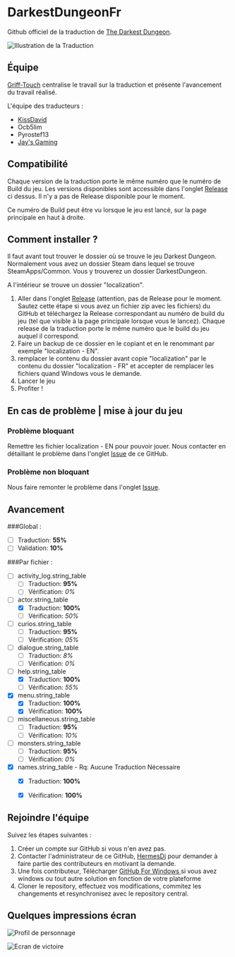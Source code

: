 # DarkestDungeonFr
Github officiel de la traduction de [The Darkest Dungeon](http://steamcommunity.com/app/262060).

![Illustration de la Traduction](http://www.grif-touch.com/wp-content/uploads/2015/02/Darkest-Dungeon.jpg)

## Équipe
[Griff-Touch](http://www.grif-touch.com/7529/traduction-darkest-dungeon-en-francaise/) centralise le travail sur la traduction et présente l'avancement du travail réalisé.

L'équipe des traducteurs :
* [KissDavid](http://www.grif-touch.com/7529/traduction-darkest-dungeon-en-francaise/)
* Ocb5lim
* Pyrostef13
* [Jay's Gaming](https://www.youtube.com/channel/UCFAkedtc3jjDZQqqIULxqWg/featured)

## Compatibilité
Chaque version de la traduction porte le même numéro que le numéro de Build du jeu. Les versions disponibles sont accessible dans l'onglet [Release](https://github.com/hermesdj/DarkestDungeonFr/releases) ci dessus. Il n'y a pas de Release disponible pour le moment.

Ce numéro de Build peut être vu lorsque le jeu est lancé, sur la page principale en haut à droite.

## Comment installer ?

Il faut avant tout trouver le dossier où se trouve le jeu Darkest Dungeon. Normalement vous avez un dossier Steam dans lequel se trouve SteamApps/Common. Vous y trouverez un dossier DarkestDungeon.

A l'intérieur se trouve un dossier "localization".

1. Aller dans l'onglet [Release](https://github.com/hermesdj/DarkestDungeonFr/releases) (attention, pas de Release pour le moment. Sautez cette étape si vous avez un fichier zip avec les fichiers) du GitHub et téléchargez la Release correspondant au numéro de build du jeu (tel que visible à la page principale lorsque vous le lancez). Chaque release de la traduction porte le même numéro que le build du jeu auquel il correspond.
2. Faire un backup de ce dossier en le copiant et en le renommant par exemple "localization - EN".
3. remplacer le contenu du dossier avant copie "localization" par le contenu du dossier "localization - FR" et accepter de remplacer les fichiers quand Windows vous le demande.
4. Lancer le jeu
5. Profiter !

## En cas de problème | mise à jour du jeu
### Problème bloquant
Remettre les fichier localization - EN pour pouvoir jouer. Nous contacter en détaillant le problème dans l'onglet [Issue](https://github.com/hermesdj/DarkestDungeonFr/issues) de ce GitHub.

### Problème non bloquant
Nous faire remonter le problème dans l'onglet [Issue](https://github.com/hermesdj/DarkestDungeonFr/issues).

## Avancement

###Global :

- [ ] Traduction: **55%**
- [ ] Validation: **10%**

###Par fichier :

- [ ] activity_log.string_table
    - [ ] Traduction: **95%**
    - [ ] Vérification: *0%*
- [ ] actor.string_table
    - [x] Traduction: **100%**
    - [ ] Vérification: *50%*
- [ ] curios.string_table
    - [ ] Traduction: **95%**
    - [ ] Vérification: *05%*
- [ ] dialogue.string_table
    - [ ] Traduction: *8%*
    - [ ] Vérification: *0%*
- [ ] help.string_table
    - [x] Traduction: **100%**
    - [ ] Vérification: *55%*
- [x] menu.string_table
    - [x] Traduction: **100%**
    - [x] Vérification: **100%**
- [ ] miscellaneous.string_table
    - [ ] Traduction: **95%**
    - [ ] Vérification: *10%*
- [ ] monsters.string_table
    - [ ] Traduction: **95%**
    - [ ] Vérification: *0%*
- [x] names.string_table - Rq: Aucune Traduction Nécessaire
    - [x] Traduction: **100%**
    - [x] Vérification: **100%**


## Rejoindre l'équipe

Suivez les étapes suivantes :

1. Créer un compte sur GitHub si vous n'en avez pas.
2. Contacter l'administrateur de ce GitHub, [HermesDj](https://github.com/hermesdj) pour demander à faire partie des contributeurs en motivant la demande.
3. Une fois contributeur, Télécharger [GitHub For Windows ](https://windows.github.com/) si vous avez windows ou tout autre solution en fonction de votre plateforme
4. Cloner le repository, effectuez vos modifications, commitez les changements et resynchronisez avec le repository central.

## Quelques impressions écran
![Profil de personnage](http://www.grif-touch.com/wp-content/uploads/2015/02/Darkest-Dungeon-Trad-FR-10.jpg)

![Ecran de victoire](http://www.grif-touch.com/wp-content/uploads/2015/02/Darkest-Dungeon-Trad-FR-13.jpg)






